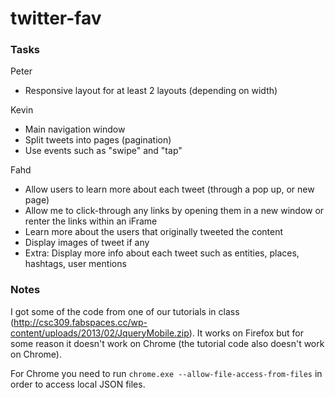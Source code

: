 twitter-fav
===========

### Tasks ###

Peter
- Responsive layout for at least 2 layouts (depending on width)

Kevin

- Main navigation window
- Split tweets into pages (pagination)
- Use events such as "swipe" and "tap"

Fahd

- Allow users to learn more about each tweet (through a pop up, or new page)
- Allow me to click-through any links by opening them in a new window or renter the links within an iFrame
- Learn more about the users that originally tweeted the content
- Display images of tweet if any
- Extra: Display more info about each tweet such as entities, places, hashtags, user mentions


### Notes ###
I got some of the code from one of our tutorials in class (http://csc309.fabspaces.cc/wp-content/uploads/2013/02/JqueryMobile.zip).
It works on Firefox but for some reason it doesn't work on Chrome (the tutorial code also doesn't work on Chrome).

For Chrome you need to run ```chrome.exe --allow-file-access-from-files``` in order to access local JSON files.
